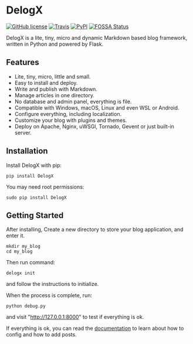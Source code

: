# DelogX

[![GitHub license](https://img.shields.io/badge/license-Apache%202-blue.svg?style=flat-square)](https://raw.githubusercontent.com/deluxghost/DelogX/master/LICENSE)
[![Travis](https://img.shields.io/travis/deluxghost/DelogX.svg?style=flat-square)](https://travis-ci.org/deluxghost/DelogX/)
[![PyPI](https://img.shields.io/pypi/v/DelogX.svg?style=flat-square)](https://pypi.python.org/pypi/DelogX)
[![FOSSA Status](https://app.fossa.io/api/projects/git%2Bhttps%3A%2F%2Fgithub.com%2Fdeluxghost%2FDelogX.svg?type=small)](https://app.fossa.io/projects/git%2Bhttps%3A%2F%2Fgithub.com%2Fdeluxghost%2FDelogX?ref=badge_small)

DelogX is a lite, tiny, micro and dynamic Markdown based blog framework, written in Python and powered by Flask.

## Features

* Lite, tiny, micro, little and small.
* Easy to install and deploy.
* Write and publish with Markdown.
* Manage articles in one directory.
* No database and admin panel, everything is file.
* Compatible with Windows, macOS, Linux and even WSL or Android.
* Configure everything, including localization.
* Customize your blog with plugins and themes.
* Deploy on Apache, Nginx, uWSGI, Tornado, Gevent or just built-in server.

## Installation

Install DelogX with pip:

```shell
pip install DelogX
```

You may need root permissions:

```shell
sudo pip install DelogX
```

## Getting Started

After installing, Create a new directory to store your blog application, and enter it.

```shell
mkdir my_blog
cd my_blog
```

Then run command:

```shell
delogx init
```

and follow the instructions to initialize.

When the process is complete, run:

```shell
python debug.py
```

and visit "http://127.0.0.1:8000" to test if everything is ok.

If everything is ok, you can read the [documentation] to learn about how to config and how to add posts.

[documentation]: https://github.com/deluxghost/DelogX/wiki
